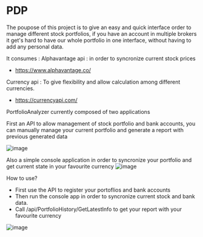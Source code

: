 # PDP
The poupose of this project is to give an easy and quick interface order to manage different stock portfolios, if you have an account in multiple brokers it get's hard to have our whole portfolio in one interface, without having to add any personal data.

It consumes :
Alphavantage api : in order to syncronize current stock prices 
  * https://www.alphavantage.co/
  
Currency api : To give flexibility and allow calculation among different currencies.
  * https://currencyapi.com/
 

PortfolioAnalyzer currently composed of two applications

First an API to allow management of stock portfolio and bank accounts, you can manually manage your current portfolio and generate a report with previous generated data

![image](https://user-images.githubusercontent.com/33600155/215721827-fd26a8d6-3be7-4e30-a2ab-b763aafaf910.png)

Also a simple console application in order to syncronize your portfolio and get current state in your favourite currency
![image](https://user-images.githubusercontent.com/33600155/215723393-a0b04fc9-214a-4ad0-b1e9-20300ff31bc4.png)


How to use?

- First use the API to register your portoflios and bank accounts
- Then run the console app in order to syncronize current stock and bank data.
- Call ​/api​/PortfolioHistory​/GetLatestInfo to get your report with your favourite currency

![image](https://user-images.githubusercontent.com/33600155/215724408-d7f4c5d2-5672-496d-ba61-86036ea3b9a6.png)

